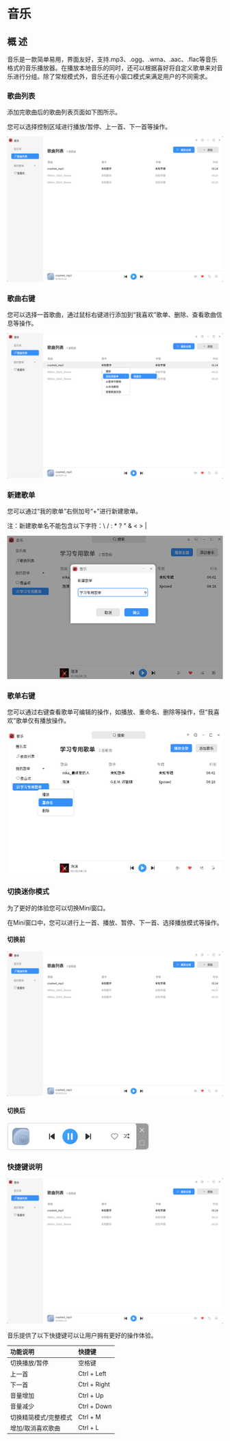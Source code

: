# 音乐
## 概 述
音乐是一款简单易用，界面友好，支持.mp3、.ogg、.wma、.aac、.flac等音乐格式的音乐播放器。在播放本地音乐的同时，还可以根据喜好将自定义歌单来对音乐进行分组。除了常规模式外，音乐还有小窗口模式来满足用户的不同需求。


### 歌曲列表

添加完歌曲后的歌曲列表页面如下图所示。

您可以选择控制区域进行播放/暂停、上一首、下一首等操作。

![图 1 歌曲列表-big](image/list.png)


### 歌曲右键

您可以选择一首歌曲，通过鼠标右键进行添加到“我喜欢”歌单、删除、查看歌曲信息等操作。

![图 2 歌曲右键-big](image/right.png)

### 新建歌单

您可以通过“我的歌单”右侧加号“+”进行新建歌单。

注：新建歌单名不能包含以下字符：\ / : * ? " & < > |

![图 3 新建歌单-big](image/create-playlist.png)

### 歌单右键

您可以通过右键查看歌单可编辑的操作，如播放、重命名、删除等操作，但“我喜欢”歌单仅有播放操作。

![图 4 歌单右键-big](image/edit-playlist.png)


### 切换迷你模式

为了更好的体验您可以切换Mini窗口。

在Mini窗口中，您可以进行上一首、播放、暂停、下一首、选择播放模式等操作。

#### 切换前

![图 5 歌曲列表-big](image/list.png)

#### 切换后

![图 6 迷你模式](image/mini.png)


### 快捷键说明

![图 7 歌曲列表-big](image/list.png)

音乐提供了以下快捷键可以让用户拥有更好的操作体验。

| 功能说明 | 快捷键 |
| :-- | :-- |
| 切换播放/暂停 | 空格键 |
| 上一首 | Ctrl + Left |
| 下一首 | Ctrl + Right |
| 音量增加 | Ctrl + Up |
| 音量减少 | Ctrl + Down |
| 切换精简模式/完整模式 | Ctrl + M |
| 增加/取消喜欢歌曲 | Ctrl + L |

